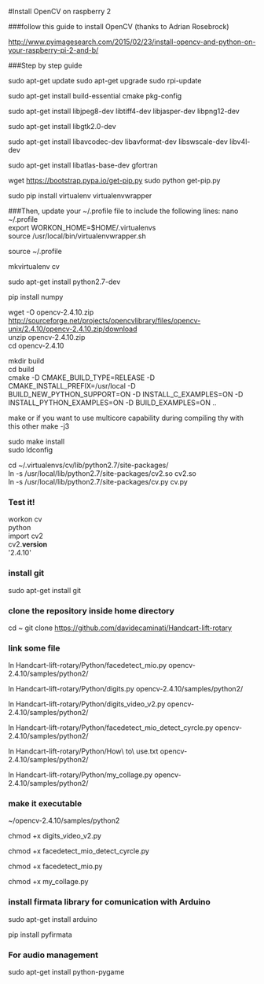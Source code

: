 #Install OpenCV on raspberry 2

###follow this guide to install OpenCV (thanks to Adrian Rosebrock)

http://www.pyimagesearch.com/2015/02/23/install-opencv-and-python-on-your-raspberry-pi-2-and-b/

###Step by step guide


sudo apt-get update
sudo apt-get upgrade
sudo rpi-update

sudo apt-get install build-essential cmake pkg-config

sudo apt-get install libjpeg8-dev libtiff4-dev libjasper-dev libpng12-dev

sudo apt-get install libgtk2.0-dev

sudo apt-get install libavcodec-dev libavformat-dev libswscale-dev libv4l-dev

sudo apt-get install libatlas-base-dev gfortran

wget https://bootstrap.pypa.io/get-pip.py
sudo python get-pip.py

sudo pip install virtualenv virtualenvwrapper

###Then, update your ~/.profile  file to include the following lines:
nano ~/.profile  
export WORKON_HOME=$HOME/.virtualenvs  
source /usr/local/bin/virtualenvwrapper.sh  

source ~/.profile

mkvirtualenv cv

sudo apt-get install python2.7-dev

pip install numpy

wget -O opencv-2.4.10.zip http://sourceforge.net/projects/opencvlibrary/files/opencv-unix/2.4.10/opencv-2.4.10.zip/download  
unzip opencv-2.4.10.zip  
cd opencv-2.4.10

mkdir build  
cd build  
cmake -D CMAKE_BUILD_TYPE=RELEASE -D CMAKE_INSTALL_PREFIX=/usr/local -D BUILD_NEW_PYTHON_SUPPORT=ON -D INSTALL_C_EXAMPLES=ON -D INSTALL_PYTHON_EXAMPLES=ON  -D BUILD_EXAMPLES=ON ..

make
or if you want to use multicore capability during compiling thy with this other
make -j3


sudo make install  
sudo ldconfig

cd ~/.virtualenvs/cv/lib/python2.7/site-packages/  
ln -s /usr/local/lib/python2.7/site-packages/cv2.so cv2.so  
ln -s /usr/local/lib/python2.7/site-packages/cv.py cv.py  


### Test it!
workon cv  
python  
import cv2  
cv2.__version__  
'2.4.10'

### install git
sudo apt-get install git

### clone the repository inside home directory
cd ~
git clone https://github.com/davidecaminati/Handcart-lift-rotary

### link some file 
ln Handcart-lift-rotary/Python/facedetect_mio.py opencv-2.4.10/samples/python2/

ln Handcart-lift-rotary/Python/digits.py opencv-2.4.10/samples/python2/

ln Handcart-lift-rotary/Python/digits_video_v2.py opencv-2.4.10/samples/python2/

ln Handcart-lift-rotary/Python/facedetect_mio_detect_cyrcle.py opencv-2.4.10/samples/python2/

ln Handcart-lift-rotary/Python/How\ to\ use.txt opencv-2.4.10/samples/python2/    

ln Handcart-lift-rotary/Python/my_collage.py opencv-2.4.10/samples/python2/

### make it executable
~/opencv-2.4.10/samples/python2

chmod +x digits_video_v2.py

chmod +x facedetect_mio_detect_cyrcle.py

chmod +x facedetect_mio.py

chmod +x my_collage.py

### install firmata library for comunication with Arduino
sudo apt-get install arduino

pip install pyfirmata

### For audio management
sudo apt-get install python-pygame
